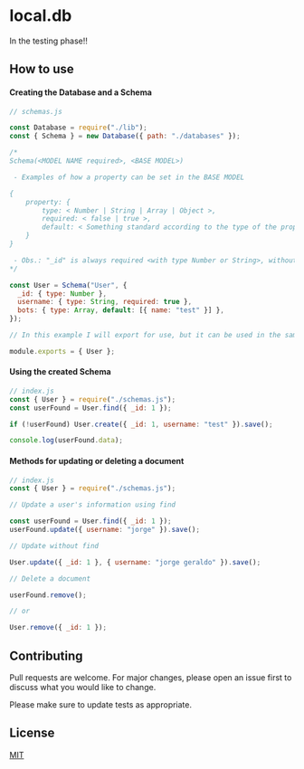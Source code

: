 # local.db

In the testing phase!!

## How to use

#### Creating the Database and a Schema

```javascript
// schemas.js

const Database = require("./lib");
const { Schema } = new Database({ path: "./databases" });

/*
Schema(<MODEL NAME required>, <BASE MODEL>)

 - Examples of how a property can be set in the BASE MODEL

{
    property: { 
        type: < Number | String | Array | Object >, 
        required: < false | true >, 
        default: < Something standard according to the type of the property >
    }
}

 - Obs.: "_id" is always required <with type Number or String>, without it there is no way to search.
*/

const User = Schema("User", {
  _id: { type: Number },
  username: { type: String, required: true },
  bots: { type: Array, default: [{ name: "test" }] },
});

// In this example I will export for use, but it can be used in the same file.

module.exports = { User };
```

#### Using the created Schema

```javascript
// index.js
const { User } = require("./schemas.js");
const userFound = User.find({ _id: 1 });

if (!userFound) User.create({ _id: 1, username: "test" }).save();

console.log(userFound.data);
```

#### Methods for updating or deleting a document

```javascript
// index.js
const { User } = require("./schemas.js");

// Update a user's information using find

const userFound = User.find({ _id: 1 });
userFound.update({ username: "jorge" }).save();

// Update without find

User.update({ _id: 1 }, { username: "jorge geraldo" }).save();

// Delete a document

userFound.remove();

// or

User.remove({ _id: 1 });
```

## Contributing

Pull requests are welcome. For major changes, please open an issue first to discuss what you would like to change.

Please make sure to update tests as appropriate.

## License

[MIT](https://choosealicense.com/licenses/mit/)

